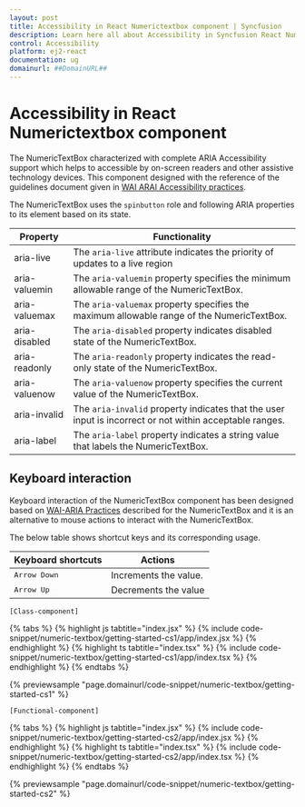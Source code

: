 ```yaml
---
layout: post
title: Accessibility in React Numerictextbox component | Syncfusion
description: Learn here all about Accessibility in Syncfusion React Numerictextbox component of Syncfusion Essential JS 2 and more.
control: Accessibility 
platform: ej2-react
documentation: ug
domainurl: ##DomainURL##
---
```


# Accessibility in React Numerictextbox component

The NumericTextBox characterized with complete ARIA Accessibility support which helps to accessible by on-screen readers and other assistive technology devices. This component designed with the reference of the guidelines document given in [WAI ARAI Accessibility practices](https://www.w3.org/TR/wai-aria/#spinbutton).

The NumericTextBox uses the `spinbutton` role and following ARIA properties to its element based on its state.

| **Property** | **Functionality** |
| --- | --- |
| aria-live | The `aria-live` attribute indicates the priority of updates to a live region |
| aria-valuemin | The `aria-valuemin` property specifies the minimum allowable range of the NumericTextBox.|
| aria-valuemax | The `aria-valuemax` property specifies the maximum allowable range of the NumericTextBox. |
| aria-disabled | The `aria-disabled` property indicates disabled state of the NumericTextBox. |
| aria-readonly | The `aria-readonly` property indicates the read-only state of the NumericTextBox. |
| aria-valuenow | The `aria-valuenow` property specifies the current value of the NumericTextBox. |
| aria-invalid | The `aria-invalid` property indicates that the user input is incorrect or not within acceptable ranges. |
| aria-label | The `aria-label` property indicates a string value that labels the NumericTextBox. |

## Keyboard interaction

Keyboard interaction of the NumericTextBox component has been designed based on [WAI-ARIA Practices](https://www.w3.org/TR/wai-aria/#spinbutton) described for the NumericTextBox and it is an alternative to mouse actions to interact with the NumericTextBox.

The below table shows shortcut keys and its corresponding usage.

| **Keyboard shortcuts** | **Actions** |
| --- | --- |
| <kbd>Arrow Down</kbd> | Increments the value. |
| <kbd>Arrow Up</kbd> | Decrements the value |

`[Class-component]`

{% tabs %}
{% highlight js tabtitle="index.jsx" %}
{% include code-snippet/numeric-textbox/getting-started-cs1/app/index.jsx %}
{% endhighlight %}
{% highlight ts tabtitle="index.tsx" %}
{% include code-snippet/numeric-textbox/getting-started-cs1/app/index.tsx %}
{% endhighlight %}
{% endtabs %}

 {% previewsample "page.domainurl/code-snippet/numeric-textbox/getting-started-cs1" %}

`[Functional-component]`

{% tabs %}
{% highlight js tabtitle="index.jsx" %}
{% include code-snippet/numeric-textbox/getting-started-cs2/app/index.jsx %}
{% endhighlight %}
{% highlight ts tabtitle="index.tsx" %}
{% include code-snippet/numeric-textbox/getting-started-cs2/app/index.tsx %}
{% endhighlight %}
{% endtabs %}

 {% previewsample "page.domainurl/code-snippet/numeric-textbox/getting-started-cs2" %}
